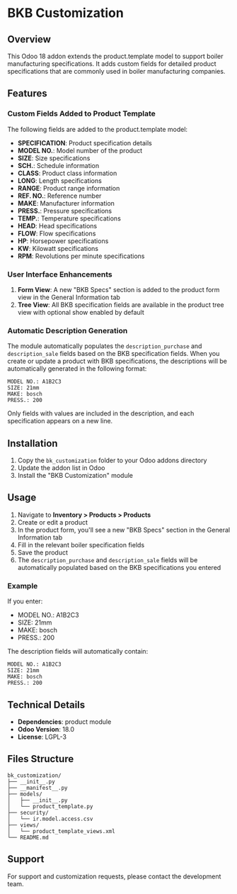 # BKB Customization

## Overview
This Odoo 18 addon extends the product.template model to support boiler manufacturing specifications. It adds custom fields for detailed product specifications that are commonly used in boiler manufacturing companies.

## Features

### Custom Fields Added to Product Template
The following fields are added to the product.template model:

- **SPECIFICATION**: Product specification details
- **MODEL NO.**: Model number of the product
- **SIZE**: Size specifications
- **SCH.**: Schedule information
- **CLASS**: Product class information
- **LONG**: Length specifications
- **RANGE**: Product range information
- **REF. NO.**: Reference number
- **MAKE**: Manufacturer information
- **PRESS.**: Pressure specifications
- **TEMP.**: Temperature specifications
- **HEAD**: Head specifications
- **FLOW**: Flow specifications
- **HP**: Horsepower specifications
- **KW**: Kilowatt specifications
- **RPM**: Revolutions per minute specifications

### User Interface Enhancements

1. **Form View**: A new "BKB Specs" section is added to the product form view in the General Information tab
2. **Tree View**: All BKB specification fields are available in the product tree view with optional show enabled by default

### Automatic Description Generation

The module automatically populates the `description_purchase` and `description_sale` fields based on the BKB specification fields. When you create or update a product with BKB specifications, the descriptions will be automatically generated in the following format:

```
MODEL NO.: A1B2C3
SIZE: 21mm
MAKE: bosch
PRESS.: 200
```

Only fields with values are included in the description, and each specification appears on a new line.

## Installation

1. Copy the `bk_customization` folder to your Odoo addons directory
2. Update the addon list in Odoo
3. Install the "BKB Customization" module

## Usage

1. Navigate to **Inventory > Products > Products**
2. Create or edit a product
3. In the product form, you'll see a new "BKB Specs" section in the General Information tab
4. Fill in the relevant boiler specification fields
5. Save the product
6. The `description_purchase` and `description_sale` fields will be automatically populated based on the BKB specifications you entered

### Example

If you enter:
- MODEL NO.: A1B2C3
- SIZE: 21mm
- MAKE: bosch
- PRESS.: 200

The description fields will automatically contain:
```
MODEL NO.: A1B2C3
SIZE: 21mm
MAKE: bosch
PRESS.: 200
```

## Technical Details

- **Dependencies**: product module
- **Odoo Version**: 18.0
- **License**: LGPL-3

## Files Structure

```
bk_customization/
├── __init__.py
├── __manifest__.py
├── models/
│   ├── __init__.py
│   └── product_template.py
├── security/
│   └── ir.model.access.csv
├── views/
│   └── product_template_views.xml
└── README.md
```

## Support

For support and customization requests, please contact the development team.
